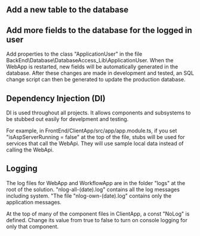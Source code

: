 ## Add a new table to the database

## Add more fields to the database for the logged in user

Add properties to the class "ApplicationUser" in the file BackEnd\Database\DatabaseAccess_Lib\ApplicationUser.
When the WebApp is restarted, new fields will be automatically generated in the database.
After these changes are made in development and tested, an SQL change script can then be generated to update the production database.

## Dependency Injection (DI)

DI is used throughout all projects. It allows components
and subsystems to be stubbed out easily for develpment and testing.

For example, in FrontEnd/ClientApp/src/app/app.module.ts, if you set
"isAspServerRunning = false" at the top of the file, stubs will be used
for services that call the WebApi. They will use sample local data instead
of calling the WebApi.

## Logging

The log files for WebApp and WorkflowApp are in the folder "logs" at the root of the solution.
"nlog-all-(date).log" contains all the log messages including system.
"The file "nlog-own-(date).log" contains only the application messages.

At the top of many of the component files in ClientApp, a const "NoLog" is defined.
Change its value from true to false to turn on console logging for only that component.
